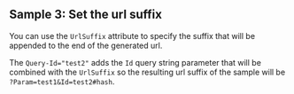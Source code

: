 ## Sample 3: Set the url suffix

You can use the `UrlSuffix` attribute to specify the suffix that will be appended to the end of the generated url.

The `Query-Id="test2"` adds the `Id` query string parameter that will be combined with the `UrlSuffix` so the resulting url suffix of the sample will be `?Param=test1&Id=test2#hash`.
